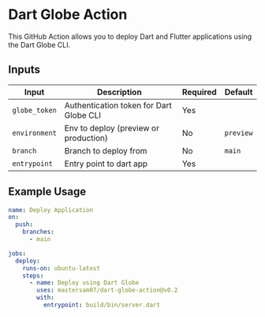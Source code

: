 # Dart Globe Action

This GitHub Action allows you to deploy Dart and Flutter applications using the Dart Globe CLI.

## Inputs

| Input          | Description                              | Required | Default |
|----------------|------------------------------------------|----------|---------|
| `globe_token`  | Authentication token for Dart Globe CLI  | Yes      |         |
| `environment`  | Env to deploy (preview or production)    | No       |`preview`|
| `branch`       | Branch to deploy from                    | No       | `main`  |
| `entrypoint`   | Entry point to dart app                  | Yes      |         |

## Example Usage

```yaml
name: Deploy Application
on:
  push:
    branches:
      - main

jobs:
  deploy:
    runs-on: ubuntu-latest
    steps:
      - name: Deploy using Dart Globe
        uses: mastersam07/dart-globe-action@v0.2
        with:
          entrypoint: build/bin/server.dart
```
